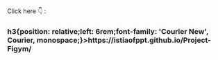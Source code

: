 
Click here 👇 : </br>
 <h3 <style>h3{position: relative;left: 6rem;font-family: 'Courier New', Courier, monospace;}</style>>https://istiaofppt.github.io/Project-Figym/</h3>
